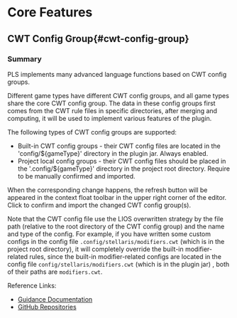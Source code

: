 # Core Features

## CWT Config Group{#cwt-config-group}

### Summary

PLS implements many advanced language functions based on CWT config groups.

Different game types have different CWT config groups, and all game types share the core CWT config group.
The data in these config groups first comes from the CWT rule files in specific directories,
after merging and computing, it will be used to implement various features of the plugin.

The following types of CWT config groups are supported:

* Built-in CWT config groups - their CWT config files are located in the 'config/${gameType}' directory in the plugin jar. Always enabled.
* Project local config groups - their CWT config files should be placed in the '.config/${gameType}' directory in the project root directory. Require to be manually confirmed and imported.

When the corresponding change happens, the refresh button will be appeared in the context float toolbar in the upper right corner of the editor.
Click to confirm and import the changed CWT config group(s).

Note that the CWT config file use the LIOS overwritten strategy by the file path (relative to the root directory of the CWT config group) and the name and type of the config.
For example, if you have written some custom configs in the config file `.config/stellaris/modifiers.cwt` (which is in the project root directory), it will completely override the built-in modifier-related rules,
since the built-in modifier-related configs are located in the config file `config/stellaris/modifiers.cwt` (which is in the plugin jar) , both of their paths are `modifiers.cwt`.

Reference Links:

* [Guidance Documentation](https://github.com/DragonKnightOfBreeze/Paradox-Language-Support/blob/master/references/cwt/guidance.md)
* [GitHub Repositories](https://github.com/DragonKnightOfBreeze/Paradox-Language-Support/tree/master/src/main/resources/config)
